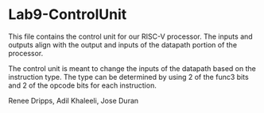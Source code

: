 # Lab9-ControlUnit

This file contains the control unit for our RISC-V processor. The inputs and outputs align with the output and inputs of the datapath portion of the processor.

The control unit is meant to change the inputs of the datapath based on the instruction type. The type can be determined by using 2 of the func3 bits and 2 of the opcode bits for each instruction.

Renee Dripps, Adil Khaleeli, Jose Duran
